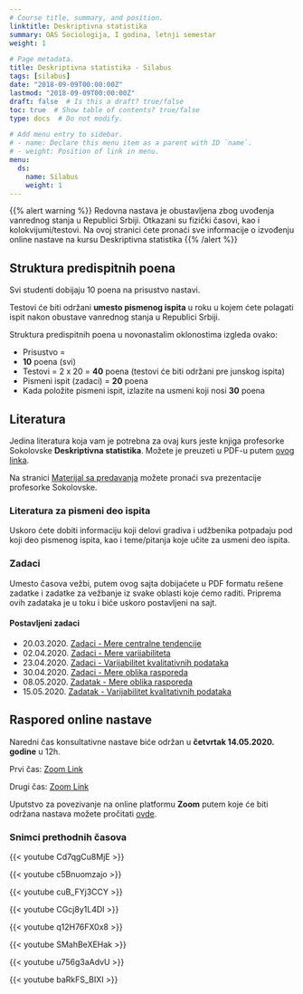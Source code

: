 ```yaml
---
# Course title, summary, and position.
linktitle: Deskriptivna statistika
summary: OAS Sociologija, I godina, letnji semestar
weight: 1

# Page metadata.
title: Deskriptivna statistika - Silabus
tags: [silabus]
date: "2018-09-09T00:00:00Z"
lastmod: "2018-09-09T00:00:00Z"
draft: false  # Is this a draft? true/false
toc: true  # Show table of contents? true/false
type: docs  # Do not modify.

# Add menu entry to sidebar.
# - name: Declare this menu item as a parent with ID `name`.
# - weight: Position of link in menu.
menu:
  ds:
    name: Silabus
    weight: 1
---
```


{{% alert warning %}}
Redovna nastava je obustavljena zbog uvođenja vanrednog stanja u Republici Srbiji. Otkazani su fizički časovi, kao i kolokvijumi/testovi. Na ovoj stranici ćete pronaći sve informacije o izvođenju online nastave na kursu Deskriptivna statistika
{{% /alert %}}

## Struktura predispitnih poena

Svi studenti dobijaju 10 poena na prisustvo nastavi.

Testovi će biti održani **umesto pismenog ispita** u roku u kojem ćete polagati ispit nakon obustave vanrednog stanja u Republici Srbiji.

Struktura predispitnih poena u novonastalim oklonostima izgleda ovako:

- Prisustvo =
-  **10** poena (svi)
- Testovi = 2 x 20 = **40** poena (testovi će biti održani pre junskog ispita)
- Pismeni ispit (zadaci) = **20** poena
- Kada položite pismeni ispit, izlazite na usmeni koji nosi **30** poena



## Literatura

Jedina literatura koja vam je potrebna za ovaj kurs jeste knjiga profesorke Sokolovske **Deskriptivna statistika**. Možete je preuzeti u PDF-u putem [ovog linka](/files/ds-ds.pdf).

Na stranici [Materijal sa predavanja](ds-p.html) možete pronaći sva prezentacije profesorke Sokolovske.

### Literatura za pismeni deo ispita

Uskoro ćete dobiti informaciju koji delovi gradiva i udžbenika potpadaju pod koji deo pismenog ispita, kao i teme/pitanja koje učite za usmeni deo ispita.

### Zadaci

Umesto časova vežbi, putem ovog sajta dobijaćete u PDF formatu rešene zadatke i zadatke za vežbanje iz svake oblasti koje ćemo raditi. Priprema ovih zadataka je u toku i biće uskoro postavljeni na sajt.

#### Postavljeni zadaci 

- 20.03.2020. [Zadaci - Mere centralne tendencije](/files/ds-z01.pdf)
- 02.04.2020. [Zadaci - Mere varijabiliteta](/files/ds-z02.pdf)
- 23.04.2020. [Zadaci - Varijabilitet kvalitativnih podataka](/files/ds-z03.pdf)
- 30.04.2020. [Zadaci - Mere oblika rasporeda](/files/ds-z04.pdf)
- 08.05.2020. [Zadatak - Mere oblika rasporeda](/files/ds-z05.pdf)
- 15.05.2020. [Zadatak - Varijabilitet kvalitativnih podataka](/files/ds-z06.pdf)

## Raspored online nastave

Naredni čas konsultativne nastave biće održan u **četvrtak 14.05.2020. godine** u 12h.

Prvi čas: [Zoom Link](https://zoom.us/j/92699043011?pwd=UzRjanRQaEpMeFBhbWpiWFZPY1Y2dz09)

Drugi čas: [Zoom Link](https://zoom.us/j/91434219360?pwd=UVdaUzM0K2RZd3k4d0kzT3cvWjBUQT09)

Uputstvo za povezivanje na online platformu **Zoom** putem koje će biti održana nastava možete pročitati [ovde](ds-kons.html).


### Snimci prethodnih časova

{{< youtube Cd7qgCu8MjE >}}

{{< youtube c5Bnuomzajo >}}

{{< youtube cuB_FYj3CCY >}}

{{< youtube CGcj8y1L4DI >}}

{{< youtube q12H76FX0x8 >}}

{{< youtube SMahBeXEHak >}}

{{< youtube u756g3aAdvU >}}

{{< youtube baRkFS_BIXI >}}

